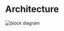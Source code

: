 # Architecture 


![block diagram](https://github.com/vinayvanka/M2_EmbSys/blob/main/2_Architectures/latest%20block.png)

